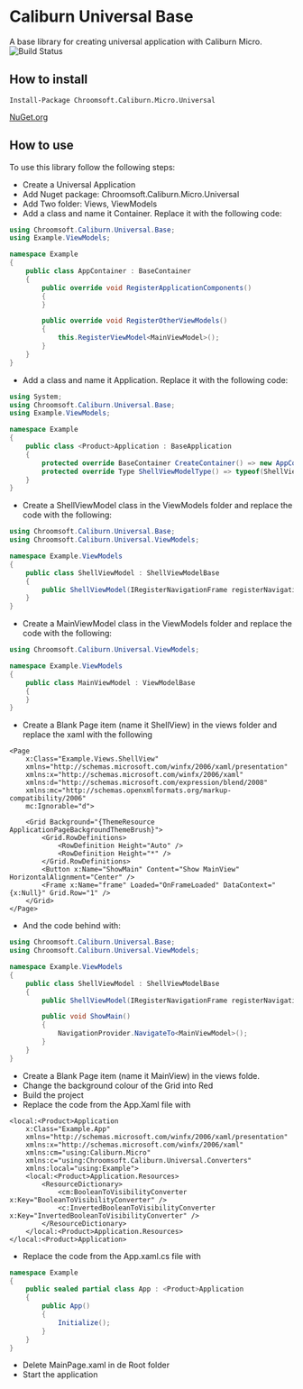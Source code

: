 # Caliburn Universal Base
A base library for creating universal application with Caliburn Micro. 
![Build Status](https://chr.visualstudio.com/_apis/public/build/definitions/2d33193a-77fd-4ddc-be87-12c73bc5ff99/21/badge)
## How to install
`Install-Package Chroomsoft.Caliburn.Micro.Universal`

[NuGet.org](https://www.nuget.org/packages/Chroomsoft.Caliburn.Micro.Universal/)

## How to use

To use this library follow the following steps:
- Create a Universal Application
- Add Nuget package: Chroomsoft.Caliburn.Micro.Universal
- Add Two folder: Views, ViewModels
- Add a class and name it <Product>Container. Replace it with the following code:
```csharp
using Chroomsoft.Caliburn.Universal.Base;
using Example.ViewModels;

namespace Example
{
    public class AppContainer : BaseContainer
    {
        public override void RegisterApplicationComponents()
        {
        }

        public override void RegisterOtherViewModels()
        {
            this.RegisterViewModel<MainViewModel>();
        }
    }
}
```
- Add a class and name it <Product>Application. Replace it with the following code:
```csharp
using System;
using Chroomsoft.Caliburn.Universal.Base;
using Example.ViewModels;

namespace Example
{
    public class <Product>Application : BaseApplication
    {
        protected override BaseContainer CreateContainer() => new AppContainer();
        protected override Type ShellViewModelType() => typeof(ShellViewModel);
    }
}
```
- Create a ShellViewModel class in the ViewModels folder and replace the code with the following:
```csharp
using Chroomsoft.Caliburn.Universal.Base;
using Chroomsoft.Caliburn.Universal.ViewModels;

namespace Example.ViewModels
{
    public class ShellViewModel : ShellViewModelBase
    {
        public ShellViewModel(IRegisterNavigationFrame registerNavigation) : base(registerNavigation) { }
    }
}
```
- Create a MainViewModel class in the ViewModels folder and replace the code with the following:
```csharp
using Chroomsoft.Caliburn.Universal.ViewModels;

namespace Example.ViewModels
{
    public class MainViewModel : ViewModelBase
    {
    }
}
```
- Create a Blank Page item (name it ShellView) in the views folder and replace the xaml with the following
```xaml
<Page
    x:Class="Example.Views.ShellView"
    xmlns="http://schemas.microsoft.com/winfx/2006/xaml/presentation"
    xmlns:x="http://schemas.microsoft.com/winfx/2006/xaml"
    xmlns:d="http://schemas.microsoft.com/expression/blend/2008"
    xmlns:mc="http://schemas.openxmlformats.org/markup-compatibility/2006"
    mc:Ignorable="d">

    <Grid Background="{ThemeResource ApplicationPageBackgroundThemeBrush}">
        <Grid.RowDefinitions>
            <RowDefinition Height="Auto" />
            <RowDefinition Height="*" />
        </Grid.RowDefinitions>
        <Button x:Name="ShowMain" Content="Show MainView" HorizontalAlignment="Center" />
        <Frame x:Name="frame" Loaded="OnFrameLoaded" DataContext="{x:Null}" Grid.Row="1" />
    </Grid>
</Page>
```
- And the code behind with: 
```csharp
using Chroomsoft.Caliburn.Universal.Base;
using Chroomsoft.Caliburn.Universal.ViewModels;

namespace Example.ViewModels
{
    public class ShellViewModel : ShellViewModelBase
    {
        public ShellViewModel(IRegisterNavigationFrame registerNavigation) : base(registerNavigation) { }

        public void ShowMain()
        {
            NavigationProvider.NavigateTo<MainViewModel>();
        }
    }
}
```
- Create a Blank Page item (name it MainView) in the views folde.
- Change the background colour of the Grid into Red
- Build the project
- Replace the code from the App.Xaml file with
```xaml
<local:<Product>Application
    x:Class="Example.App"
    xmlns="http://schemas.microsoft.com/winfx/2006/xaml/presentation"
    xmlns:x="http://schemas.microsoft.com/winfx/2006/xaml"
    xmlns:cm="using:Caliburn.Micro"
    xmlns:c="using:Chroomsoft.Caliburn.Universal.Converters"
    xmlns:local="using:Example">
    <local:<Product>Application.Resources>
        <ResourceDictionary>
            <cm:BooleanToVisibilityConverter x:Key="BooleanToVisibilityConverter" />
            <c:InvertedBooleanToVisibilityConverter x:Key="InvertedBooleanToVisibilityConverter" />
        </ResourceDictionary>
    </local:<Product>Application.Resources>
</local:<Product>Application>
```
- Replace the code from the App.xaml.cs file with
```csharp
namespace Example
{
    public sealed partial class App : <Product>Application
    {
        public App()
        {
            Initialize();
        }
    }
}
```
- Delete MainPage.xaml in de Root folder
- Start the application